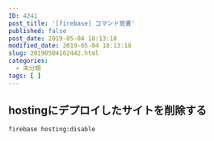 ```yaml
---
ID: 4241
post_title: '[firebase] コマンド覚書'
published: false
post_date: 2019-05-04 18:13:18
modified_date: 2019-05-04 18:13:18
slug: 20190504162442.html
categories:
  - 未分類
tags: [ ]
---
```


## hostingにデプロイしたサイトを削除する

```
firebase hosting:disable
```